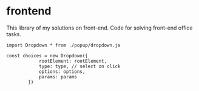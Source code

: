 # frontend
This library of my solutions on front-end. Code for solving front-end office tasks.

```
import Dropdown * from ./popup/dropdown.js

const choices = new Dropdown({
            rootElement: rootElement,
            type: type, // select on click
            options: options, 
            params: params
        })
```